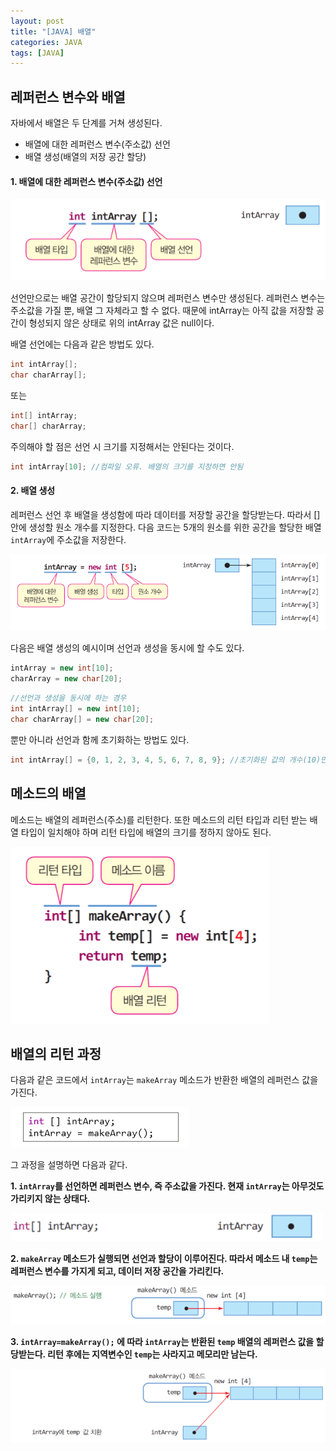 ```yaml
---
layout: post
title: "[JAVA] 배열"
categories: JAVA
tags: [JAVA]
---
```


## 레퍼런스 변수와 배열  
  
  
자바에서 배열은 두 단계를 거쳐 생성된다.
  - 배열에 대한 레퍼런스 변수(주소값) 선언
  - 배열 생성(배열의 저장 공간 할당)  
 
 
  
#### 1. 배열에 대한 레퍼런스 변수(주소값) 선언

![image1](/assets/images/JavaImages/3.png)

   선언만으로는 배열 공간이 할당되지 않으며 레퍼런스 변수만 생성된다. 레퍼런스 변수는 주소값을 가질 뿐, 배열 그 자체라고 할 수 없다. 
  때문에 intArray는 아직 값을 저장할 공간이 형성되지 않은 상태로 위의 intArray 값은 null이다.  
  
   배열 선언에는 다음과 같은 방법도 있다.
```java  
int intArray[];  
char charArray[];
```
   또는
```java  
int[] intArray;  
char[] charArray;
``` 
   주의해야 할 점은 선언 시 크기를 지정해서는 안된다는 것이다.
```java  
int intArray[10]; //컴파일 오류. 배열의 크기를 지정하면 안됨  
```
  
#### 2. 배열 생성  

   레퍼런스 선언 후 배열을 생성함에 따라 데이터를 저장할 공간을 할당받는다. 따라서 [] 안에 생성할 원소 개수를 지정한다. 
  다음 코드는 5개의 원소를 위한 공간을 할당한 배열 `intArray`에 주소값을 저장한다. 
  
  ![image2](/assets/images/JavaImages/6.png) 
  
   다음은 배열 생성의 예시이며 선언과 생성을 동시에 할 수도 있다.  
   
```java  
intArray = new int[10];  
charArray = new char[20];
```

```java  
//선언과 생성을 동시에 하는 경우  
int intArray[] = new int[10];  
char charArray[] = new char[20];  
```  
   뿐만 아니라 선언과 함께 초기화하는 방법도 있다.  
   
```java  
int intArray[] = {0, 1, 2, 3, 4, 5, 6, 7, 8, 9}; //초기화된 값의 개수(10)만큼의 배열 생성  
```
  
  
## 메소드의 배열
  
   메소드는 배열의 레퍼런스(주소)를 리턴한다. 또한 메소드의 리턴 타입과 리턴 받는 배열 타입이 일치해야 하며 리턴 타입에 배열의 크기를 정하지 않아도 된다.
  
  ![image4](/assets/images/JavaImages/9.png) 
  
  
## 배열의 리턴 과정
   
   다음과 같은 코드에서 `intArray`는 `makeArray` 메소드가 반환한 배열의 레퍼런스 값을 가진다.  

  ![image5](/assets/images/JavaImages/10.png) 
  
   그 과정을 설명하면 다음과 같다.
  
**1. `intArray`를 선언하면 레퍼런스 변수, 즉 주소값을 가진다. 현재 `intArray`는 아무것도 가리키지 않는 상태다.**

![image6](/assets/images/JavaImages/11.png)

**2. `makeArray` 메소드가 실행되면 선언과 할당이 이루어진다. 따라서 메소드 내 `temp`는 레퍼런스 변수를 가지게 되고, 데이터 저장 공간을 가리킨다.**

![image7](/assets/images/JavaImages/12.png)

**3. `intArray=makeArray();` 에 따라 `intArray`는 반환된 `temp` 배열의 레퍼런스 값을 할당받는다. 리턴 후에는 지역변수인 `temp`는 사라지고 메모리만 남는다.**

![image8](/assets/images/JavaImages/13.png)


  
  

    
  
   
    
  
    
    
  
